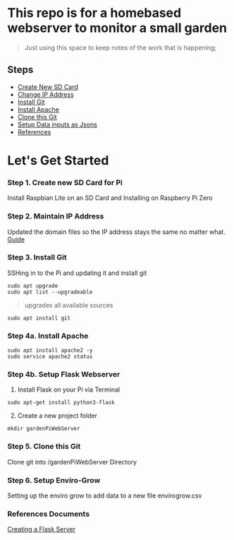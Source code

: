 # This repo is for a homebased webserver to monitor a small garden
> Just using this space to keep notes of the work that is happening; 

## Steps
- [Create New SD Card](#step1)
- [Change IP Address](#step2)
- [Install Git](#step3)
- [Install Apache](#step4)
- [Clone this Git](#step5)
- [Setup Data inputs as Jsons](#step6)
- [References](#ref)


# Let's Get Started

### Step 1. Create new SD Card for Pi  <a name="step1"></a>
Install Raspbian Lite on an SD Card and Installing on Raspberry Pi Zero 

### Step 2. Maintain IP Address <a name="step2"></a>
Updated the domain files so the IP address stays the same no matter what. [Guide](https://github.com/Aftershock06/NorthGarden/blob/master/ipAddressSteps.md)

### Step 3. Install Git <a name="step3"></a>

SSHing in to the Pi and updating it and install git 

```
sudo apt upgrade 
sudo apt list --upgradeable 
``` 
> upgrades all available sources 
```
sudo apt install git 
```

### Step 4a. Install Apache <a name="step4"></a>

```
sudo apt install apache2 -y
sudo service apache2 status
```

### Step 4b. Setup Flask Webserver

1. Install Flask on your Pi via Terminal 

```
sudo apt-get install python3-flask
```

2. Create a new project folder

```
mkdir gardenPiWebServer
```


### Step 5. Clone this Git <a name="step5"></a>

Clone git into /gardenPiWebServer Directory

### Step 6. Setup Enviro-Grow <a name="step6"></a>

Setting up the enviro grow to add data to a new file envirogrow.csv
 

### References Documents <a name="ref"></a>

[Creating a Flask Server](https://towardsdatascience.com/python-webserver-with-flask-and-raspberry-pi-398423cc6f5d)

